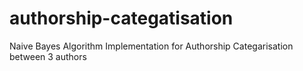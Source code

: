 # authorship-categatisation
Naive Bayes Algorithm Implementation for Authorship Categarisation between 3 authors
